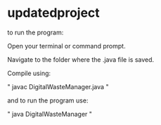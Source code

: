 # updatedproject

to run the program:

Open your terminal or command prompt.

Navigate to the folder where  the .java file is saved.

Compile using:

" javac DigitalWasteManager.java "

and to run the program use:

" java DigitalWasteManager "
